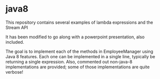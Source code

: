 # java8
This repository contains several examples of lambda expressions and the Stream API

It has been modified to go along with a powerpoint presentation, also included.

The goal is to implement each of the methods in EmployeeManager using Java 8 features.  Each one can be implemented
in a single line, typically be returning a single expression.  Also, commented out non-java-8 implementations are
provided; some of those implementations are quite verbose!
